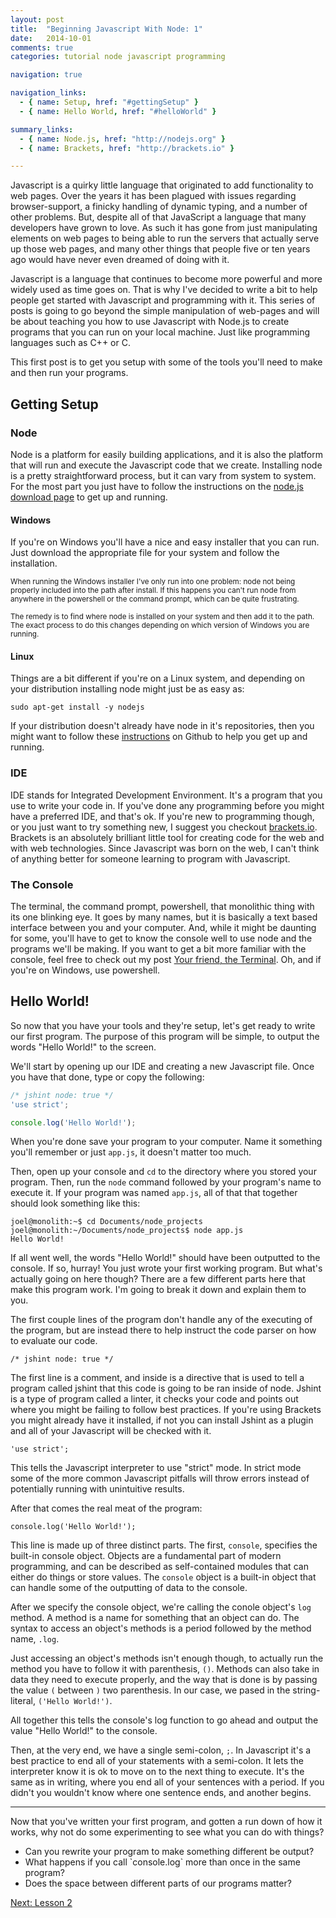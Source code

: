 ```yaml
---
layout: post
title:  "Beginning Javascript With Node: 1"
date:   2014-10-01
comments: true
categories: tutorial node javascript programming

navigation: true

navigation_links:
  - { name: Setup, href: "#gettingSetup" }
  - { name: Hello World, href: "#helloWorld" }

summary_links:
  - { name: Node.js, href: "http://nodejs.org" }
  - { name: Brackets, href: "http://brackets.io" }

---
```


Javascript is a quirky little language that originated to add functionality to web
pages. Over the years it has been plagued with issues regarding browser-support, 
a finicky handling of dynamic typing, and a number of other problems. 
But, despite all of that JavaScript a language that many developers
have grown to love. As such it has gone from just manipulating elements on web pages to
being able to run the servers that actually serve up those web pages, and many other things
that people five or ten years ago would have never even dreamed of doing with it.

Javascript is a language that continues to become more powerful and more widely
used as time goes on. That is why I've decided to write a bit to help people get
started with Javascript and programming with it. This series of posts is going to go beyond
the simple manipulation of web-pages and will be about teaching you how to use Javascript 
with Node.js to create programs that you can run on your local machine. Just like programming 
languages such as C++ or C.

This first post is to get you setup with some of the tools you'll need to make
and then run your programs.

<h2 id="gettingSetup">Getting Setup</h2>

<h3 id="node">Node</h3>

Node is a platform for easily building applications, and it is also the platform
that will run and execute the Javascript code that we create. Installing node
is a pretty straightforward process, but it can vary from system to system. For
the most part you just have to follow the instructions on the 
[node.js download page](http://nodejs.org/download/) to get up and running.

<h4>Windows</h4>

If you're on Windows you'll have a nice and easy installer that you can run. 
Just download the appropriate file for your system and follow the installation.

<small>
When running the Windows installer I've only run into one problem: node not
being properly included into the path after install. If this happens you can't 
run node from anywhere in the powershell or the command prompt, which can be 
quite frustrating.

The remedy is to find where node is installed on your system and then add it to
the path. The exact process to do this changes depending on which version of
Windows you are running.
</small>


<h4>Linux</h4>

Things are a bit different if you're on a Linux system, and depending on your
distribution installing node might just be as easy as:

```
sudo apt-get install -y nodejs
```

If your distribution doesn't already have node in it's repositories, then you
might want to follow these [instructions](https://github.com/joyent/node/wiki/installing-node.js-via-package-manager)
on Github to help you get up and running.


<h3 id="ide">IDE</h3>

IDE stands for Integrated Development Environment. It's a program that you use
to write your code in. If you've done any programming before you might have a
preferred IDE, and that's ok. If you're new to programming though, or you just
want to try something new, I suggest you checkout 
[brackets.io](http://brackets.io). Brackets is an absolutely brilliant little
tool for creating code for the web and with web technologies. Since Javascript
was born on the web, I can't think of anything better for someone learning to
program with Javascript.

<h3 id="terminal">The Console</h3>

The terminal, the command prompt, powershell, that monolithic thing with its one
blinking eye. It goes by many names, but it is basically a text based interface
between you and your computer. And, while it might be daunting for some, you'll
have to get to know the console well to use node and the programs we'll be
making. If you want to get a bit more familiar with the console, feel free to
check out my post 
[Your friend, the Terminal](/2014/1/Your-friend-the-terminal/). Oh, and if
you're on Windows, use powershell.

<h2 id="helloWorld">Hello World!</h2>

So now that you have your tools and they're setup, let's get ready to write our
first program. The purpose of this program will be simple, to output the words
"Hello World!" to the screen.

We'll start by opening up our IDE and creating a new Javascript file. Once you
have that done, type or copy the following:

```javascript
/* jshint node: true */
'use strict';

console.log('Hello World!');
```

When you're done save your program to your computer. Name it something you'll
remember or just `app.js`, it doesn't matter too much.

Then, open up your console and `cd` to the directory where you stored your
program. Then, run the `node` command followed by your program's name to execute
it. If your program was named `app.js`, all of that that together should look 
something like this:

```
joel@monolith:~$ cd Documents/node_projects
joel@monolith:~/Documents/node_projects$ node app.js
Hello World!
```

If all went well, the words "Hello World!" should have been outputted to the
console. If so, hurray! You just wrote your first working program. But what's
actually going on here though? There are a few different parts here that make
this program work. I'm going to break it down and explain them to you.

The first couple lines of the program don't handle any of the executing of the
program, but are instead there to help instruct the code parser on how to
evaluate our code.

```
/* jshint node: true */
```

The first line is a comment, and inside is a directive that is used to tell a
program called jshint that this code is going to be ran inside of node. Jshint
is a type of program called a linter, it checks your code and points out where
you might be failing to follow best practices. If you're using Brackets you might
already have it installed, if not you can install Jshint as a plugin and all of
your Javascript will be checked with it.

```
'use strict';
```

This tells the Javascript interpreter to use "strict" mode. In strict mode some of
the more common Javascript pitfalls will throw errors instead of potentially
running with unintuitive results.

After that comes the real meat of the program:

```
console.log('Hello World!');
```

This line is made up of three distinct parts. The first, `console`, specifies
the built-in console object. Objects are a fundamental part of modern
programming, and can be described as self-contained modules that can either do
things or store values. The `console` object is a built-in object that can
handle some of the outputting of data to the console.

After we specify the console object, we're calling the conole object's `log`
method. A method is a name for something that an object can do. The syntax to
access an object's methods is a period followed by the method name, `.log`.

Just accessing an object's methods isn't enough though, to actually run the
method you have to follow it with parenthesis, `()`. Methods can also take in data 
they need to execute properly, and the way that is done is by passing the value
`(` between `)` two parenthesis. In our case, we pased in the string-literal,
`('Hello World!')`. 

All together this tells the console's log function to go ahead and output the 
value "Hello World!" to the console.

Then, at the very end, we have a single semi-colon, `;`. In Javascript it's a
best practice to end all of your statements with a semi-colon. It lets the
interpreter know it is ok to move on to the next thing to execute. It's the same
as in writing, where you end all of your sentences with a period. If you didn't
you wouldn't know where one sentence ends, and another begins.

---

Now that you've written your first program, and gotten a run down of how it
works, why not do some experimenting to see what you can do with things?

<ul class="list--unordered">
    <li>Can you rewrite your program to make something different be output?</li>
    <li>What happens if you call `console.log` more than once in the same program?</li>
    <li>Does the space between different parts of our programs matter?</li>
</ul>

[Next: Lesson 2](/2014/10/Beginning-Javascript-Lesson-Two)
